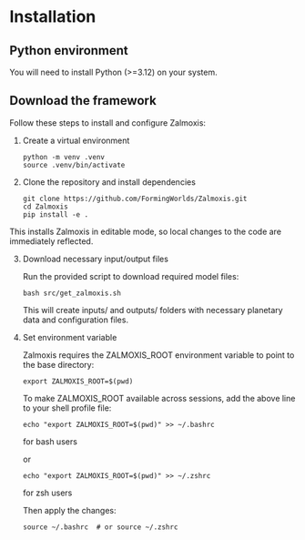 # Installation

## Python environment

You will need to install Python (>=3.12) on your system.

## Download the framework

Follow these steps to install and configure Zalmoxis:

1. Create a virtual environment

    ```console
    python -m venv .venv
    source .venv/bin/activate
    ```

2. Clone the repository and install dependencies

    ```console
    git clone https://github.com/FormingWorlds/Zalmoxis.git
    cd Zalmoxis
    pip install -e .   
    ```
This installs Zalmoxis in editable mode, so local changes to the code are immediately reflected.

3. Download necessary input/output files

    Run the provided script to download required model files:

    ```console
    bash src/get_zalmoxis.sh
    ```
    This will create inputs/ and outputs/ folders with necessary planetary data and configuration files.

3. Set environment variable

    Zalmoxis requires the ZALMOXIS_ROOT environment variable to point to the base directory:

    ```console
    export ZALMOXIS_ROOT=$(pwd)
    ```

    To make ZALMOXIS_ROOT available across sessions, add the above line to your shell profile file:

    ```console
    echo "export ZALMOXIS_ROOT=$(pwd)" >> ~/.bashrc
    ```
    for bash users

    or

    ```console
    echo "export ZALMOXIS_ROOT=$(pwd)" >> ~/.zshrc
    ```
    for zsh users

    Then apply the changes:

    ```console
    source ~/.bashrc  # or source ~/.zshrc
    ```

